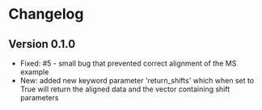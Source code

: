 # Changelog

## Version 0.1.0

- Fixed: #5 - small bug that prevented correct alignment of the MS  example
- New: added new keyword parameter 'return_shifts' which when set to True will return the aligned data and the vector containing shift parameters
